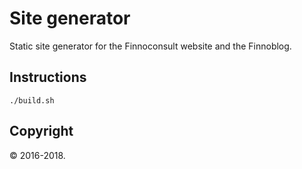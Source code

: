 # Site generator

Static site generator for the Finnoconsult website and the Finnoblog.

## Instructions

```
./build.sh
```

## Copyright

© 2016-2018.
